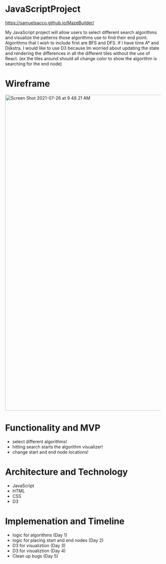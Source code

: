 # JavaScriptProject
https://samuelsacco.github.io/MazeBuilder/

My JavaScript project will allow users to select different search algorithms and visualize the patterns those algorithms use to find their end point. 
Algorithms that I wish to include first are BFS and DFS. If I have time A* and Dijkstra. I would like to use D3 because Im worried about updating the state and rendering the differences in all the different tiles without the use of React. (ex the tiles around should all change color to show the algorithm is searching for the end node)


# Wireframe
<img width="1024" alt="Screen Shot 2021-07-26 at 9 48 21 AM" src="https://user-images.githubusercontent.com/76980320/127000984-8f6bad5d-65b9-4f32-8b74-44e582e984d4.png">


# Functionality and MVP
* select different algorithms! 
* hitting search starts the algorithm visualizer!
* change start and end node locations!

# Architecture and Technology
* JavaScript
* HTML
* CSS
* D3


# Implemenation and Timeline
* logic for algorithms (Day 1)
* logic for placing start and end nodes (Day 2)
* D3 for visualiztion (Day 3)
* D3 for visualiztion (Day 4)
* Clean up bugs (Day 5)
